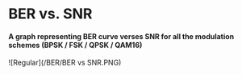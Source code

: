 # BER vs. SNR

#### A graph representing BER curve verses SNR for all the modulation schemes (BPSK / FSK / QPSK / QAM16)

![Regular](/BER/BER vs SNR.PNG)
